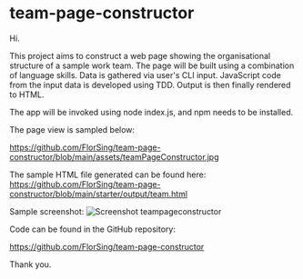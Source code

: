 # team-page-constructor

Hi.

This project aims to construct a web page showing the organisational structure of a sample work team. 
The page will be built using a combination of language skills. 
Data is gathered via user's CLI input. 
JavaScript code from the input data is developed using TDD.
Output is then finally rendered to HTML.

The app will be invoked using node index.js, and npm needs to be installed.

The page view is sampled below:

https://github.com/FlorSing/team-page-constructor/blob/main/assets/teamPageConstructor.jpg


The sample HTML file generated can be found here:
https://github.com/FlorSing/team-page-constructor/blob/main/starter/output/team.html


Sample screenshot:
![Screenshot teampageconstructor](https://user-images.githubusercontent.com/118206899/225058406-e2712428-184d-48f4-9db9-2c8dc401ad55.png)


Code can be found in the GitHub repository:

https://github.com/FlorSing/team-page-constructor




Thank you.

